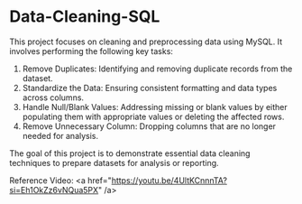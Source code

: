 # Data-Cleaning-SQL

This project focuses on cleaning and preprocessing data using MySQL. It involves performing the following key tasks:

1. Remove Duplicates: Identifying and removing duplicate records from the dataset.
2. Standardize the Data: Ensuring consistent formatting and data types across columns.
3. Handle Null/Blank Values: Addressing missing or blank values by either populating them with appropriate values or deleting the affected rows.
4. Remove Unnecessary Column: Dropping columns that are no longer needed for analysis.

The goal of this project is to demonstrate essential data cleaning techniques to prepare datasets for analysis or reporting.

Reference Video: <a href="https://youtu.be/4UltKCnnnTA?si=Eh1OkZz6vNQua5PX" /a>

